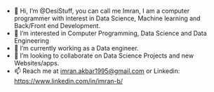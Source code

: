 - 👋 Hi, I’m @DesiStuff, you can call me Imran, I am a computer programmer with interest in Data Science, Machine learning and Back/Front end Development.
- 👀 I’m interested in Computer Programming, Data Science and Data Engineering
- 🌱 I’m currently working as a Data engineer.
- 💞️ I’m looking to collaborate on Data Science Projects and new Websites/apps.
- 📫 Reach me at imran.akbar1995@gmail.com or Linkedin: https://www.linkedin.com/in/imran-b/

<!---
DesiStuff/DesiStuff is a ✨ special ✨ repository because its `README.md` (this file) appears on your GitHub profile.
You can click the Preview link to take a look at your changes.
--->
